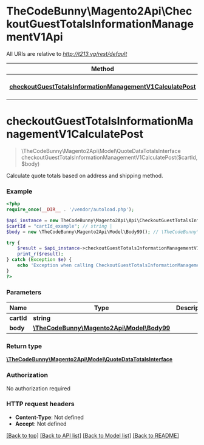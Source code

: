 # TheCodeBunny\Magento2Api\CheckoutGuestTotalsInformationManagementV1Api

All URIs are relative to *http://t213.vg/rest/default*

Method | HTTP request | Description
------------- | ------------- | -------------
[**checkoutGuestTotalsInformationManagementV1CalculatePost**](CheckoutGuestTotalsInformationManagementV1Api.md#checkoutGuestTotalsInformationManagementV1CalculatePost) | **POST** /V1/guest-carts/{cartId}/totals-information | 


# **checkoutGuestTotalsInformationManagementV1CalculatePost**
> \TheCodeBunny\Magento2Api\Model\QuoteDataTotalsInterface checkoutGuestTotalsInformationManagementV1CalculatePost($cartId, $body)



Calculate quote totals based on address and shipping method.

### Example
```php
<?php
require_once(__DIR__ . '/vendor/autoload.php');

$api_instance = new TheCodeBunny\Magento2Api\Api\CheckoutGuestTotalsInformationManagementV1Api();
$cartId = "cartId_example"; // string | 
$body = new \TheCodeBunny\Magento2Api\Model\Body99(); // \TheCodeBunny\Magento2Api\Model\Body99 | 

try {
    $result = $api_instance->checkoutGuestTotalsInformationManagementV1CalculatePost($cartId, $body);
    print_r($result);
} catch (Exception $e) {
    echo 'Exception when calling CheckoutGuestTotalsInformationManagementV1Api->checkoutGuestTotalsInformationManagementV1CalculatePost: ', $e->getMessage(), PHP_EOL;
}
?>
```

### Parameters

Name | Type | Description  | Notes
------------- | ------------- | ------------- | -------------
 **cartId** | **string**|  |
 **body** | [**\TheCodeBunny\Magento2Api\Model\Body99**](../Model/\TheCodeBunny\Magento2Api\Model\Body99.md)|  | [optional]

### Return type

[**\TheCodeBunny\Magento2Api\Model\QuoteDataTotalsInterface**](../Model/QuoteDataTotalsInterface.md)

### Authorization

No authorization required

### HTTP request headers

 - **Content-Type**: Not defined
 - **Accept**: Not defined

[[Back to top]](#) [[Back to API list]](../../README.md#documentation-for-api-endpoints) [[Back to Model list]](../../README.md#documentation-for-models) [[Back to README]](../../README.md)

